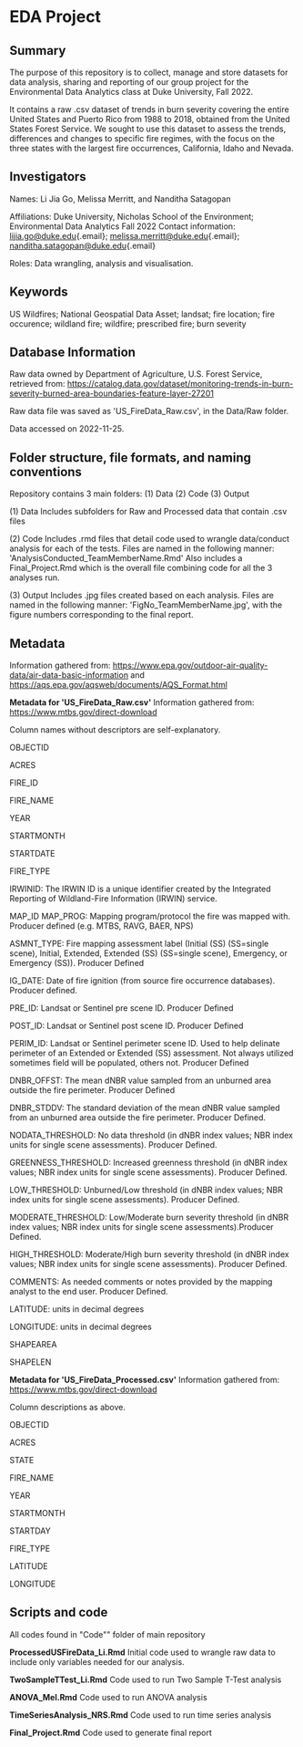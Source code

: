 # EDA Project

## Summary

The purpose of this repository is to collect, manage and store datasets for data analysis, sharing and reporting of our group project for the Environmental Data Analytics class at Duke University, Fall 2022.

It contains a raw .csv dataset of trends in burn severity covering the entire United States and Puerto Rico from 1988 to 2018, obtained from the United States Forest Service. We sought to use this dataset to assess the trends, differences and changes to specific fire regimes, with the focus on the three states with the largest fire occurrences, California, Idaho and Nevada.

## Investigators

Names: Li Jia Go, Melissa Merritt, and Nanditha Satagopan

Affiliations: Duke University, Nicholas School of the Environment; Environmental Data Analytics Fall 2022 Contact information: [lijia.go\@duke.edu](mailto:lijia.go@duke.edu){.email}; [melissa.merritt\@duke.edu](mailto:melissa.merritt@duke.edu){.email}; [nanditha.satagopan\@duke.edu](mailto:nanditha.satagopan@duke.edu){.email}

Roles: Data wrangling, analysis and visualisation.

## Keywords

US Wildfires; National Geospatial Data Asset; landsat; fire location; fire occurence; wildland fire; wildfire; prescribed fire; burn severity

## Database Information

Raw data owned by Department of Agriculture, U.S. Forest Service, retrieved from: <https://catalog.data.gov/dataset/monitoring-trends-in-burn-severity-burned-area-boundaries-feature-layer-27201>

Raw data file was saved as 'US_FireData_Raw.csv', in the Data/Raw folder.

Data accessed on 2022-11-25.

## Folder structure, file formats, and naming conventions

Repository contains 3 main folders: (1) Data (2) Code (3) Output

(1) Data Includes subfolders for Raw and Processed data that contain .csv files

(2) Code Includes .rmd files that detail code used to wrangle data/conduct analysis for each of the tests. Files are named in the following manner: 'AnalysisConducted_TeamMemberName.Rmd' Also includes a Final_Project.Rmd which is the overall file combining code for all the 3 analyses run.

(3) Output Includes .jpg files created based on each analysis. Files are named in the following manner: 'FigNo_TeamMemberName.jpg', with the figure numbers corresponding to the final report.

## Metadata

Information gathered from: <https://www.epa.gov/outdoor-air-quality-data/air-data-basic-information> and <https://aqs.epa.gov/aqsweb/documents/AQS_Format.html>

**Metadata for 'US_FireData_Raw.csv'** Information gathered from: <https://www.mtbs.gov/direct-download>

Column names without descriptors are self-explanatory.

OBJECTID

ACRES

FIRE_ID

FIRE_NAME

YEAR

STARTMONTH

STARTDATE

FIRE_TYPE

IRWINID: The IRWIN ID is a unique identifier created by the Integrated Reporting of Wildland-Fire Information (IRWIN) service.

MAP_ID MAP_PROG: Mapping program/protocol the fire was mapped with. Producer defined (e.g. MTBS, RAVG, BAER, NPS)

ASMNT_TYPE: Fire mapping assessment label (Initial (SS) (SS=single scene), Initial, Extended, Extended (SS) (SS=single scene), Emergency, or Emergency (SS)). Producer Defined

IG_DATE: Date of fire ignition (from source fire occurrence databases). Producer defined.

PRE_ID: Landsat or Sentinel pre scene ID. Producer Defined

POST_ID: Landsat or Sentinel post scene ID. Producer Defined

PERIM_ID: Landsat or Sentinel perimeter scene ID. Used to help delinate perimeter of an Extended or Extended (SS) assessment. Not always utilized sometimes field will be populated, others not. Producer Defined

DNBR_OFFST: The mean dNBR value sampled from an unburned area outside the fire perimeter. Producer Defined

DNBR_STDDV: The standard deviation of the mean dNBR value sampled from an unburned area outside the fire perimeter. Producer Defined.

NODATA_THRESHOLD: No data threshold (in dNBR index values; NBR index units for single scene assessments). Producer Defined.

GREENNESS_THRESHOLD: Increased greenness threshold (in dNBR index values; NBR index units for single scene assessments). Producer Defined.

LOW_THRESHOLD: Unburned/Low threshold (in dNBR index values; NBR index units for single scene assessments). Producer Defined.

MODERATE_THRESHOLD: Low/Moderate burn severity threshold (in dNBR index values; NBR index units for single scene assessments).Producer Defined.

HIGH_THRESHOLD: Moderate/High burn severity threshold (in dNBR index values; NBR index units for single scene assessments). Producer Defined.

COMMENTS: As needed comments or notes provided by the mapping analyst to the end user. Producer Defined.

LATITUDE: units in decimal degrees

LONGITUDE: units in decimal degrees

SHAPEAREA

SHAPELEN

**Metadata for 'US_FireData_Processed.csv'** Information gathered from: <https://www.mtbs.gov/direct-download>

Column descriptions as above.

OBJECTID

ACRES

STATE

FIRE_NAME

YEAR

STARTMONTH

STARTDAY

FIRE_TYPE

LATITUDE

LONGITUDE

## Scripts and code

All codes found in "Code"" folder of main repository

**ProcessedUSFireData_Li.Rmd** Initial code used to wrangle raw data to include only variables needed for our analysis.

**TwoSampleTTest_Li.Rmd** Code used to run Two Sample T-Test analysis

**ANOVA_Mel.Rmd** Code used to run ANOVA analysis

**TimeSeriesAnalysis_NRS.Rmd** Code used to run time series analysis

**Final_Project.Rmd** Code used to generate final report

